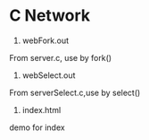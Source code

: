 # C Network

1. webFork.out

 From server.c, use by fork()

1. webSelect.out

From serverSelect.c,use by select()

1. index.html

demo for index

